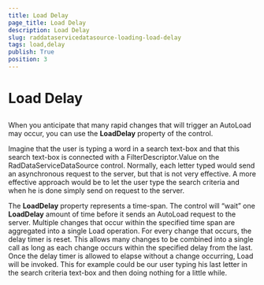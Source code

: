 ```yaml
---
title: Load Delay
page_title: Load Delay
description: Load Delay
slug: raddataservicedatasource-loading-load-delay
tags: load,delay
publish: True
position: 3
---
```


# Load Delay



## 

When you anticipate that many rapid changes that will trigger an AutoLoad may occur, you can use the __LoadDelay__ property of the control. 

Imagine that the user is typing a word in a search text-box and that this search text-box is connected with a FilterDescriptor.Value on the RadDataServiceDataSource control. Normally, each letter typed would send an asynchronous request to the server, but that is not very effective. A more effective approach would be to let the user type the search criteria and when he is done simply send on request to the server. 

The __LoadDelay__ property represents a time-span. The control will “wait” one __LoadDelay__ amount of time before it sends an AutoLoad request to the server. Multiple changes that occur within the specified time span are aggregated into a single Load operation. For every change that occurs, the delay timer is reset. This allows many changes to be combined into a single call as long as each change occurs within the specified delay from the last. Once the delay timer is allowed to elapse without a change occurring, Load will be invoked. This for example could be our user typing his last letter in the search criteria text-box and then doing nothing for a little while. 
